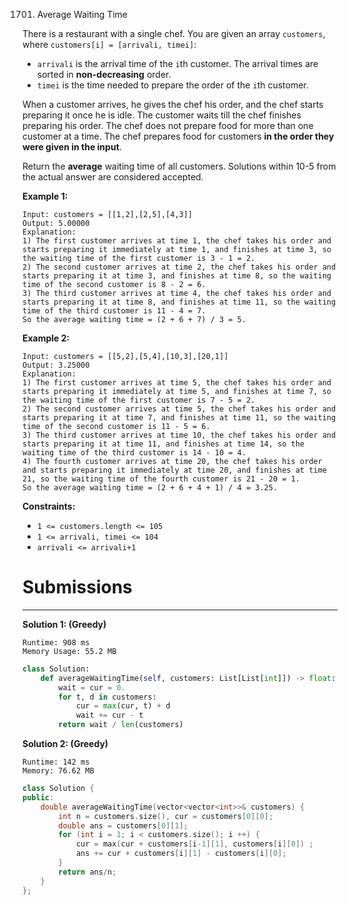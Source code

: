 1701. Average Waiting Time

There is a restaurant with a single chef. You are given an array `customers`, where `customers[i] = [arrivali, timei]`:

* `arrivali` is the arrival time of the `i`th customer. The arrival times are sorted in **non-decreasing** order.
* `timei` is the time needed to prepare the order of the `i`th customer.

When a customer arrives, he gives the chef his order, and the chef starts preparing it once he is idle. The customer waits till the chef finishes preparing his order. The chef does not prepare food for more than one customer at a time. The chef prepares food for customers **in the order they were given in the input**.

Return the **average** waiting time of all customers. Solutions within 10-5 from the actual answer are considered accepted.

 

**Example 1:**
```
Input: customers = [[1,2],[2,5],[4,3]]
Output: 5.00000
Explanation:
1) The first customer arrives at time 1, the chef takes his order and starts preparing it immediately at time 1, and finishes at time 3, so the waiting time of the first customer is 3 - 1 = 2.
2) The second customer arrives at time 2, the chef takes his order and starts preparing it at time 3, and finishes at time 8, so the waiting time of the second customer is 8 - 2 = 6.
3) The third customer arrives at time 4, the chef takes his order and starts preparing it at time 8, and finishes at time 11, so the waiting time of the third customer is 11 - 4 = 7.
So the average waiting time = (2 + 6 + 7) / 3 = 5.
```

**Example 2:**
```
Input: customers = [[5,2],[5,4],[10,3],[20,1]]
Output: 3.25000
Explanation:
1) The first customer arrives at time 5, the chef takes his order and starts preparing it immediately at time 5, and finishes at time 7, so the waiting time of the first customer is 7 - 5 = 2.
2) The second customer arrives at time 5, the chef takes his order and starts preparing it at time 7, and finishes at time 11, so the waiting time of the second customer is 11 - 5 = 6.
3) The third customer arrives at time 10, the chef takes his order and starts preparing it at time 11, and finishes at time 14, so the waiting time of the third customer is 14 - 10 = 4.
4) The fourth customer arrives at time 20, the chef takes his order and starts preparing it immediately at time 20, and finishes at time 21, so the waiting time of the fourth customer is 21 - 20 = 1.
So the average waiting time = (2 + 6 + 4 + 1) / 4 = 3.25.
```

**Constraints:**

* `1 <= customers.length <= 105`
* `1 <= arrivali, timei <= 104`
* `arrivali <= arrivali+1`

# Submissions
---
**Solution 1: (Greedy)**
```
Runtime: 908 ms
Memory Usage: 55.2 MB
```
```python
class Solution:
    def averageWaitingTime(self, customers: List[List[int]]) -> float:
        wait = cur = 0.
        for t, d in customers:
            cur = max(cur, t) + d
            wait += cur - t
        return wait / len(customers)
```

**Solution 2: (Greedy)**
```
Runtime: 142 ms
Memory: 76.62 MB
```
```c++
class Solution {
public:
    double averageWaitingTime(vector<vector<int>>& customers) {
        int n = customers.size(), cur = customers[0][0];
        double ans = customers[0][1];
        for (int i = 1; i < customers.size(); i ++) {
            cur = max(cur + customers[i-1][1], customers[i][0]) ;
            ans += cur + customers[i][1] - customers[i][0];
        }
        return ans/n;
    }
};
```
